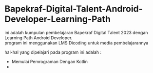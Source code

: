 # Bapekraf-Digital-Talent-Android-Developer-Learning-Path

ini adalah kumpulan pembelajaran Bapekraf Digital Talent 2023 dengan Learning Path Android Developer.  
program ini menggunakan LMS Dicoding untuk media pembelajarannya  

hal-hal yang dipelajari pada program ini adalah :
- Memulai Pemrograman Dengan Kotlin
- 
